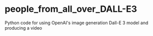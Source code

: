 # people_from_all_over_DALL-E3
Python code for using OpenAI's image generation Dall-E 3 model and producing a video
